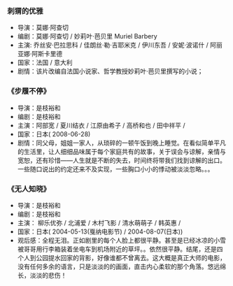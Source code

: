 <h3 id="the-hedgehog">刺猬的优雅</h3>

- 导演：莫娜·阿查切
- 编剧：莫娜·阿查切 / 妙莉叶·芭贝里 Muriel Barbery
- 主演: 乔丝安·巴拉思科 / 佳朗丝·勒·吉耶米克 / 伊川东吾 / 安妮·波诺什 / 阿丽亚娜·阿斯卡里德
- 国家：法国 / 意大利
- 剧情：该片改编自法国小说家、哲学教授妙莉叶·芭贝里撰写的小说；

<h3 id="still-walking">《步履不停》</h3> 

- 导演：是枝裕和
- 编剧：是枝裕和
- 主演：阿部宽 / 夏川结衣 / 江原由希子 / 高桥和也 / 田中祥平 / 
- 国家：日本( 2008-06-28)
- 剧情：同父母，姐姐一家人，从琐碎的一顿午饭到晚上睡觉。在看似简单平凡的生活里，让人细细品味属于每个家庭共有的故事，关于误会与谅解，亲情与宽恕，还有珍惜——人生就是不断的失去，时间终将带我们找到谅解的出口。一些随口说出的约定还来不及实现，一些胸口小小的悸动被淡淡忽略。。。

<h3 id="nobody-knows">《无人知晓》</h3>

- 导演：是枝裕和
- 编剧：是枝裕和
- 主演： 柳乐优弥 / 北浦爱 / 木村飞影 / 清水萌萌子 / 韩英惠 / 
- 国家：日本( 2004-05-13(戛纳电影节) / 2004-08-07(日本))
- 观后感：全程无泪。正如剧里的每个人脸上都很平静。甚至是已经冰凉的小雪被哥哥用行李箱装着坐电车到机场附近的草坪。。依然很平静。结尾，还是四个人到公园提水回家的背影，好像谁都不曾离去。这大概是真正大师的电影，没有任何多余的语言，只是淡淡的的画面，直击内心柔软的那个角落。悠远绵长，淡淡的悲伤！

